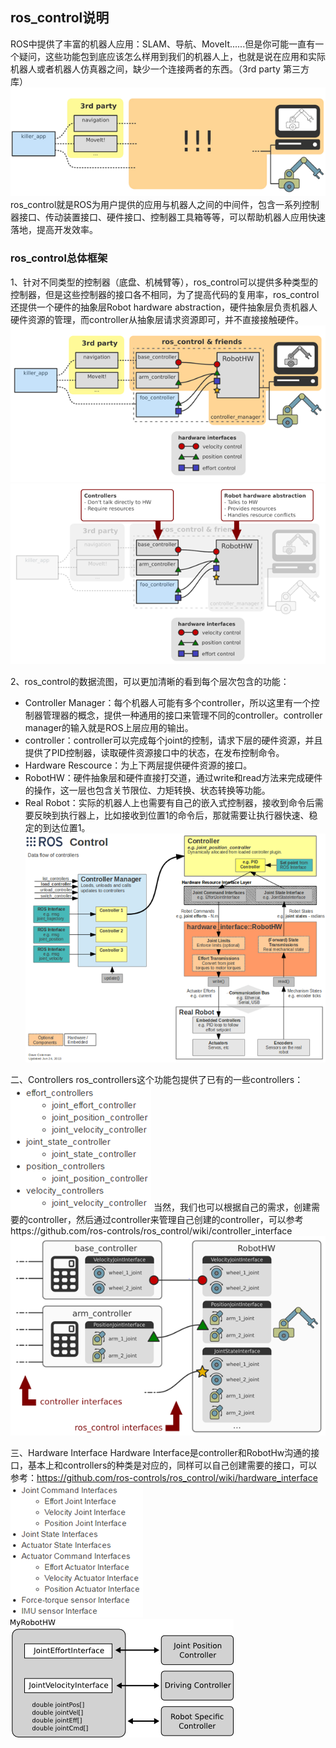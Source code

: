 ## ros_control说明

ROS中提供了丰富的机器人应用：SLAM、导航、MoveIt......但是你可能一直有一个疑问，这些功能包到底应该怎么样用到我们的机器人上，也就是说在应用和实际机器人或者机器人仿真器之间，缺少一个连接两者的东西。（3rd party 第三方库）
![alt text](image-11.png)
ros_control就是ROS为用户提供的应用与机器人之间的中间件，包含一系列控制器接口、传动装置接口、硬件接口、控制器工具箱等等，可以帮助机器人应用快速落地，提高开发效率。

### ros_control总体框架
1、针对不同类型的控制器（底盘、机械臂等），ros_control可以提供多种类型的控制器，但是这些控制器的接口各不相同，为了提高代码的复用率，ros_control还提供一个硬件的抽象层Robot hardware abstraction，硬件抽象层负责机器人硬件资源的管理，而controller从抽象层请求资源即可，并不直接接触硬件。
![alt text](image-12.png)
![alt text](image-13.png)

2、ros_control的数据流图，可以更加清晰的看到每个层次包含的功能：
* Controller Manager：每个机器人可能有多个controller，所以这里有一个控制器管理器的概念，提供一种通用的接口来管理不同的controller。controller manager的输入就是ROS上层应用的输出。
* controller：controller可以完成每个joint的控制，请求下层的硬件资源，并且提供了PID控制器，读取硬件资源接口中的状态，在发布控制命令。
* Hardware Rescource：为上下两层提供硬件资源的接口。
* RobotHW：硬件抽象层和硬件直接打交道，通过write和read方法来完成硬件的操作，这一层也包含关节限位、力矩转换、状态转换等功能。
* Real Robot：实际的机器人上也需要有自己的嵌入式控制器，接收到命令后需要反映到执行器上，比如接收到位置1的命令后，那就需要让执行器快速、稳定的到达位置1。
![alt text](image-14.png)

二、Controllers
ros_controllers这个功能包提供了已有的一些controllers：
![alt text](image-15.png)
当然，我们也可以根据自己的需求，创建需要的controller，然后通过controller来管理自己创建的controller，可以参考https://github.com/ros-controls/ros_control/wiki/controller_interface
![alt text](image-16.png)

三、Hardware Interface
Hardware Interface是controller和RobotHw沟通的接口，基本上和controllers的种类是对应的，同样可以自己创建需要的接口，可以参考：https://github.com/ros-controls/ros_control/wiki/hardware_interface
![alt text](image-18.png)![alt text](image-17.png)
